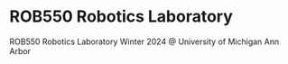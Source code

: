 # ROB550 Robotics Laboratory

ROB550 Robotics Laboratory Winter 2024 @ University of Michigan Ann Arbor